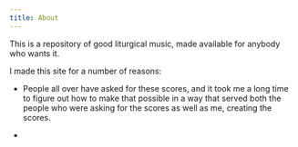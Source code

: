 ```yaml
---
title: About
---
```


This is a repository of good liturgical music, made available for anybody who wants it.

I made this site for a number of reasons:

- People all over have asked for these scores, and it took me a long time to figure out how to make that possible in a way that served both the people who were asking for the scores as well as me, creating the scores.

- 